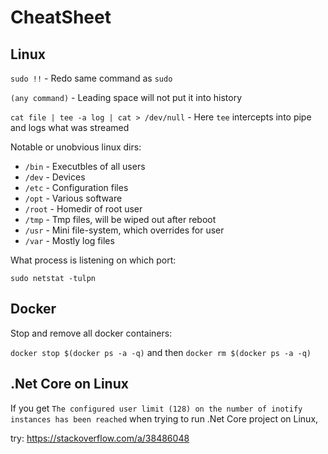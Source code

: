 # CheatSheet

## Linux

`sudo !!` - Redo same command as `sudo`

`(any command)` - Leading space will not put it into history

`cat file | tee -a log | cat > /dev/null` - Here `tee` intercepts into pipe and logs what was streamed

Notable or unobvious linux dirs:

- `/bin` - Executbles of all users
- `/dev` - Devices
- `/etc` - Configuration files
- `/opt` - Various software
- `/root` - Homedir of root user
- `/tmp` - Tmp files, will be wiped out after reboot
- `/usr` - Mini file-system, which overrides for user
- `/var` - Mostly log files

What process is listening on which port:

`sudo netstat -tulpn`

## Docker

Stop and remove all docker containers:

`docker stop $(docker ps -a -q)` and then `docker rm $(docker ps -a -q)`

## .Net Core on Linux

If you get `The configured user limit (128) on the number of inotify instances has been reached` when trying to run .Net Core project on Linux,

try: https://stackoverflow.com/a/38486048
